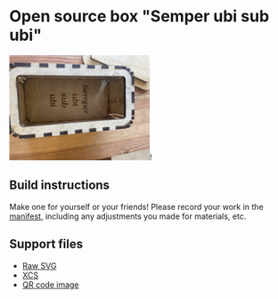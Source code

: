 # Open source box  "Semper ubi sub ubi"

<img src="open.jpg" alt="Alt Text" style="width:50%; height:auto;">!

## Build instructions

Make one for yourself or your friends!  Please record your work in the [manifest](./MANIFEST.md),
including any adjustments you made for materials, etc.

## Support files
* [Raw SVG](drawing.svg)
* [XCS](drawing.xcs)
* [QR code image](qr.png)
